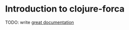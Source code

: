# Introduction to clojure-forca

TODO: write [great documentation](http://jacobian.org/writing/what-to-write/)
